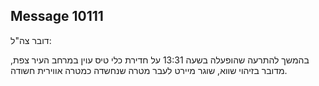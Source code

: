 ## Message 10111

דובר צה"ל:

בהמשך להתרעה שהופעלה בשעה 13:31 על חדירת כלי טיס עוין במרחב העיר צפת, מדובר בזיהוי שווא, שוגר מיירט לעבר מטרה שנחשדה כמטרה אווירית חשודה.

